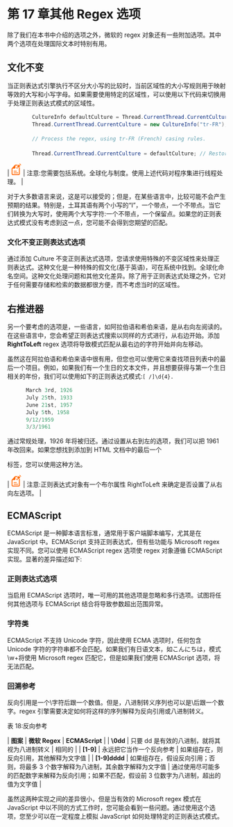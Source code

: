 # 第 17 章其他 Regex 选项

除了我们在本书中介绍的选项之外，微软的 regex 对象还有一些附加选项。其中两个选项在处理国际文本时特别有用。

## 文化不变

当正则表达式引擎执行不区分大小写的比较时，当前区域性的大小写规则用于映射等效的大写和小写字母。如果需要使用特定的区域性，可以使用以下代码来切换用于处理正则表达式模式的区域性。

```cs
        CultureInfo defaultCulture = Thread.CurrentThread.CurrentCulture;
        Thread.CurrentThread.CurrentCulture = new CultureInfo("tr-FR");

        // Process the regex, using tr-FR (French) casing rules.

        Thread.CurrentThread.CurrentCulture = defaultCulture; // Restore default culture.

```

| ![](img/note.png) | 注意:您需要包括系统。全球化与制度。使用上述代码对程序集进行线程处理。 |

对于大多数语言来说，这是可以接受的；但是，在某些语言中，比较可能不会产生预期的结果。特别是，土耳其语有两个小写的“I”，一个带点，一个不带点。当它们转换为大写时，使用两个大写字符:一个不带点，一个保留点。如果您的正则表达式模式没有考虑到这一点，您可能不会得到您期望的匹配。

### 文化不变正则表达式选项

通过添加 Culture 不变正则表达式选项，您请求使用特殊的不变区域性来处理正则表达式。这种文化是一种特殊的假文化(基于英语)，可在系统中找到。全球化命名空间。这种文化处理问题和其他文化差异。除了用于正则表达式处理之外，它对于任何需要存储和检索的数据都很方便，而不考虑当时的区域性。

## 右推进器

另一个要考虑的选项是，一些语言，如阿拉伯语和希伯来语，是从右向左阅读的。在这些语言中，您会希望正则表达式搜索以同样的方式进行，从右边开始。添加 **RightToLeft** regex 选项将导致模式匹配从最右边的字符开始并向左移动。

虽然这在阿拉伯语和希伯来语中很有用，但您也可以使用它来查找项目列表中的最后一个项目。例如，如果我们有一个生日的文本文件，并且想要获得与第一个生日相关的年份，我们可以使用如下的正则表达式模式:`[ /]\d{4}.`

```cs
      March 3rd, 1926
      July 25th, 1933
      June 21st, 1957
      July 5th, 1958
      9/12/1959
      3/3/1961

```

通过常规处理，1926 年将被归还。通过设置从右到左的选项，我们可以把 1961 年改回来。如果您想找到添加到 HTML 文档中的最后一个

标签，您可以使用这种方法。

| ![](img/note.png) | 注意:正则表达式对象有一个布尔属性 RightToLeft 来确定是否设置了从右向左选项。 |

## ECMAScript

ECMAScript 是一种脚本语言标准，通常用于客户端脚本编写，尤其是在 JavaScript 中。ECMAScript 支持正则表达式，但有些功能与 Microsoft regex 实现不同。您可以使用 ECMAScript regex 选项使 regex 对象遵循 ECMAScript 实现。显著的差异描述如下:

### 正则表达式选项

当启用 ECMAScript 选项时，唯一可用的其他选项是忽略和多行选项。试图将任何其他选项与 ECMAScript 结合将导致参数超出范围异常。

### 字符类

ECMAScript 不支持 Unicode 字符，因此使用 ECMA 选项时，任何包含 Unicode 字符的字符串都不会匹配。如果我们有日语文本，如こんにちは，模式\w+将使用 Microsoft regex 匹配它，但是如果我们使用 ECMAScript 选项，将无法匹配。

### 回溯参考

反向引用是一个\字符后跟一个数值。但是，八进制转义序列也可以是\后跟一个数字。regex 引擎需要决定如何将这样的序列解释为反向引用或八进制转义。

表 18:反向参考

| **图案** | **微软 Regex** | **ECMAScript** |
| **\0dd** | 只要 dd 是有效的八进制，就将其视为八进制转义 | 相同的 |
| **\[1-9]** | 永远把它当作一个反向参考 | 如果组存在，则反向引用，其他解释为文字值 |
| **\[1-9]dddd** | 如果组存在，假设反向引用；否则，将最多 3 个数字解释为八进制，其余数字解释为文字值 | 通过使用尽可能多的匹配数字来解释为反向引用；如果不匹配，假设前 3 位数字为八进制，超出的值为文字值 |

虽然这两种实现之间的差异很小，但是当有效的 Microsoft regex 模式在 JavaScript 中以不同的方式工作时，您可能会看到一些问题。通过使用这个选项，您至少可以在一定程度上模拟 JavaScript 如何处理特定的正则表达式模式。